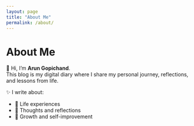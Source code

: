 ```yaml
---
layout: page
title: "About Me"
permalink: /about/
---
```


# About Me

👋 Hi, I’m **Arun Gopichand**.  
This blog is my digital diary where I share my personal journey, reflections, and lessons from life.  

✨ I write about:
- 🌱 Life experiences  
- 💭 Thoughts and reflections  
- 🚀 Growth and self-improvement  
